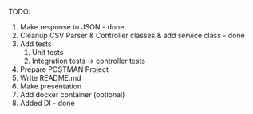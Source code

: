 TODO: 
1) Make response to JSON - done
2) Cleanup CSV Parser & Controller classes & add service class - done
3) Add tests 
   1) Unit tests
   2) Integration tests -> controller tests
4) Prepare POSTMAN Project
5) Write README.md 
6) Make presentation
7) Add docker container (optional)
8) Added DI - done